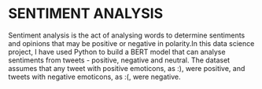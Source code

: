 # SENTIMENT ANALYSIS
Sentiment analysis is the act of analysing words to determine sentiments and opinions that may be positive or negative in polarity.In this data science project, I have used Python to build a BERT model that can analyse sentiments from tweets - positive, negative and neutral. The dataset assumes that any tweet with positive emoticons, as :), were positive, and tweets with negative emoticons, as :(, were negative.
